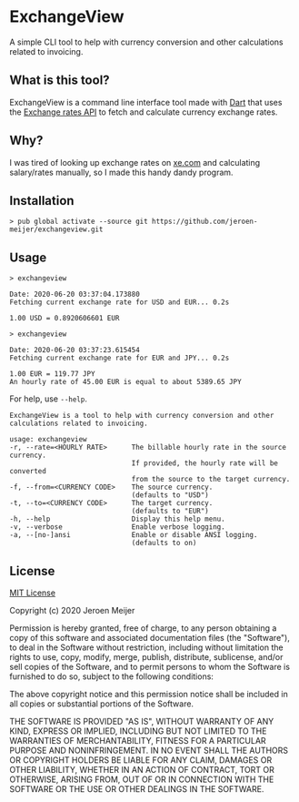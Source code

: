 # ExchangeView

A simple CLI tool to help with currency conversion and other calculations related to invoicing.

## What is this tool?

ExchangeView is a command line interface tool made with [Dart](https://dart.dev/) that uses the [Exchange rates API](http://exchangeratesapi.io) to fetch and calculate currency exchange rates.

## Why?

I was tired of looking up exchange rates on [xe.com](https://xe.com/) and calculating salary/rates manually, so I made this handy dandy program.

## Installation

```shell
> pub global activate --source git https://github.com/jeroen-meijer/exchangeview.git
```

## Usage

```shell
> exchangeview

Date: 2020-06-20 03:37:04.173880
Fetching current exchange rate for USD and EUR... 0.2s

1.00 USD = 0.8920606601 EUR

> exchangeview

Date: 2020-06-20 03:37:23.615454
Fetching current exchange rate for EUR and JPY... 0.2s

1.00 EUR = 119.77 JPY
An hourly rate of 45.00 EUR is equal to about 5389.65 JPY
```

For help, use `--help`.

```shell
ExchangeView is a tool to help with currency conversion and other calculations related to invoicing.

usage: exchangeview
-r, --rate=<HOURLY RATE>      The billable hourly rate in the source currency.
                              If provided, the hourly rate will be converted
                              from the source to the target currency.
-f, --from=<CURRENCY CODE>    The source currency.
                              (defaults to "USD")
-t, --to=<CURRENCY CODE>      The target currency.
                              (defaults to "EUR")
-h, --help                    Display this help menu.
-v, --verbose                 Enable verbose logging.
-a, --[no-]ansi               Enable or disable ANSI logging.
                              (defaults to on)
```

## License

[MIT License](https://opensource.org/licenses/MIT)

Copyright (c) 2020 Jeroen Meijer

Permission is hereby granted, free of charge, to any person obtaining a copy
of this software and associated documentation files (the "Software"), to deal
in the Software without restriction, including without limitation the rights
to use, copy, modify, merge, publish, distribute, sublicense, and/or sell
copies of the Software, and to permit persons to whom the Software is
furnished to do so, subject to the following conditions:

The above copyright notice and this permission notice shall be included in all
copies or substantial portions of the Software.

THE SOFTWARE IS PROVIDED "AS IS", WITHOUT WARRANTY OF ANY KIND, EXPRESS OR
IMPLIED, INCLUDING BUT NOT LIMITED TO THE WARRANTIES OF MERCHANTABILITY,
FITNESS FOR A PARTICULAR PURPOSE AND NONINFRINGEMENT. IN NO EVENT SHALL THE
AUTHORS OR COPYRIGHT HOLDERS BE LIABLE FOR ANY CLAIM, DAMAGES OR OTHER
LIABILITY, WHETHER IN AN ACTION OF CONTRACT, TORT OR OTHERWISE, ARISING FROM,
OUT OF OR IN CONNECTION WITH THE SOFTWARE OR THE USE OR OTHER DEALINGS IN THE
SOFTWARE.